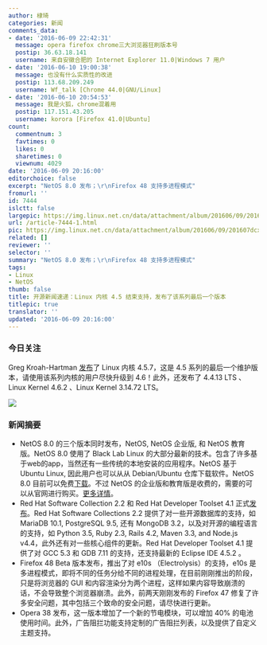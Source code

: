 ```yaml
---
author: 棣琦
categories: 新闻
comments_data:
- date: '2016-06-09 22:42:31'
  message: opera firefox chrome三大浏览器狂刷版本号
  postip: 36.63.18.141
  username: 来自安徽合肥的 Internet Explorer 11.0|Windows 7 用户
- date: '2016-06-10 19:00:38'
  message: 也没有什么实质性的改进
  postip: 113.68.209.249
  username: Wf_talk [Chrome 44.0|GNU/Linux]
- date: '2016-06-10 20:54:53'
  message: 我是火狐，chrome混着用
  postip: 117.151.43.205
  username: korora [Firefox 41.0|Ubuntu]
count:
  commentnum: 3
  favtimes: 0
  likes: 0
  sharetimes: 0
  viewnum: 4029
date: '2016-06-09 20:16:00'
editorchoice: false
excerpt: "NetOS 8.0 发布；\r\nFirefox 48 支持多进程模式"
fromurl: ''
id: 7444
islctt: false
largepic: https://img.linux.net.cn/data/attachment/album/201606/09/201607dcxqyrshhrvghhuh.jpg
url: /article-7444-1.html
pic: https://img.linux.net.cn/data/attachment/album/201606/09/201607dcxqyrshhrvghhuh.jpg.thumb.jpg
related: []
reviewer: ''
selector: ''
summary: "NetOS 8.0 发布；\r\nFirefox 48 支持多进程模式"
tags:
- Linux
- NetOS
thumb: false
title: 开源新闻速递：Linux 内核 4.5 结束支持，发布了该系列最后一个版本
titlepic: true
translator: ''
updated: '2016-06-09 20:16:00'
---
```


### 今日关注


Greg Kroah-Hartman [发布](http://article.gmane.org/gmane.linux.kernel.stable/181480)了 Linux 内核 4.5.7，这是 4.5 系列的最后一个维护版本，请使用该系列内核的用户尽快升级到 4.6！此外，还发布了 4.4.13 LTS 、Linux Kernel 4.6.2 、Linux Kernel 3.14.72 LTS。


![](https://img.linux.net.cn/data/attachment/album/201606/09/201607dcxqyrshhrvghhuh.jpg)


### 新闻摘要


* NetOS 8.0 的三个版本同时发布，NetOS, NetOS 企业版, 和 NetOS 教育版。NetOS 8.0 使用了 Black Lab Linux 的大部分最新的技术。包含了许多基于web的app，当然还有一些传统的本地安装的应用程序。NetOS 基于 Ubuntu Linux, 因此用户也可以从从 Debian/Ubuntu 仓库下载软件。NetOS 8.0 目前可以免费[下载](http://distro.ibiblio.org/blacklab/enterprise/netos-8-x86_64.iso)。不过 NetOS 的企业版和教育版是收费的，需要的可以从官网进行购买。[更多详情](/article-7443-1.html)。
* Red Hat Software Collection 2.2 和 Red Hat Developer Toolset 4.1 正式[发布](https://www.redhat.com/en/about/press-releases/red-hat-software-collections-22-and-red-hat-developer-toolset-41-now-generally-available)。Red Hat Software Collections 2.2 提供了对一些开源数据库的支持，如 MariaDB 10.1, PostgreSQL 9.5, 还有 MongoDB 3.2，以及对开源的编程语言的支持，如 Python 3.5, Ruby 2.3, Rails 4.2, Maven 3.3, and Node.js v4.4，此外还有对一些核心组件的更新。Red Hat Developer Toolset 4.1 提供了对 GCC 5.3 和 GDB 7.11 的支持，还支持最新的 Eclipse IDE 4.5.2 。
* Firefox 48 Beta 版本发布，推出了对 e10s （Electrolysis）的支持，e10s 是多进程模式，即将不同的任务分给不同的进程处理，在目前刚刚推出的阶段，只是将浏览器的 GUI 和内容渲染分为两个进程，这样如果内容导致崩溃的话，不会导致整个浏览器崩溃。此外，前两天刚刚发布的 Firefox 47 修复了许多安全问题，其中包括三个致命的安全问题，请尽快进行更新。
* Opera 38 发布，这一版本增加了一个新的节电模块，可以增加 40% 的电池使用时间。此外，广告阻拦功能支持定制的广告阻拦列表，以及提供了自定义主题支持。